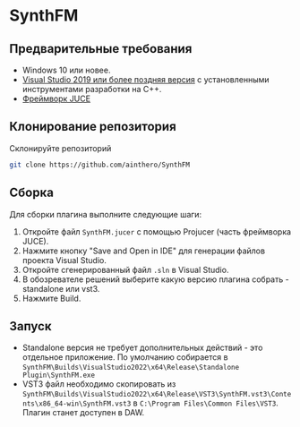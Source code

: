 # SynthFM

## Предварительные требования

- Windows 10 или новее.
- [Visual Studio 2019 или более поздняя версия](https://visualstudio.microsoft.com/ru/) с установленными инструментами разработки на C++.
- [Фреймворк JUCE](https://juce.com/)

## Клонирование репозитория

Склонируйте репозиторий

```bash
git clone https://github.com/ainthero/SynthFM
```

## Сборка
Для сборки плагина выполните следующие шаги:

1. Откройте файл `SynthFM.jucer` с помощью Projucer (часть фреймворка JUCE).
2. Нажмите кнопку "Save and Open in IDE" для генерации файлов проекта Visual Studio.
3. Откройте сгенерированный файл `.sln` в Visual Studio.
4. В обозревателе решений выберите какую версию плагина собрать - standalone или vst3.
5. Нажмите Build.

## Запуск
* Standalone версия не требует дополнительных действий - это отдельное приложение. По умолчанию собирается в `SynthFM\Builds\VisualStudio2022\x64\Release\Standalone Plugin\SynthFM.exe`
* VST3 файл необходимо скопировать из `SynthFM\Builds\VisualStudio2022\x64\Release\VST3\SynthFM.vst3\Contents\x86_64-win\SynthFM.vst3` в `C:\Program Files\Common Files\VST3`. Плагин станет доступен в DAW.
